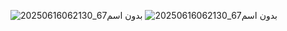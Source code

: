 ![بدون اسم67_20250616062130](https://github.com/user-attachments/assets/1940be00-6f88-4a99-8827-367f6b863197)
![بدون اسم67_20250616062130](https://github.com/user-attachments/assets/1940be00-6f88-4a99-8827-367f6b863197)

